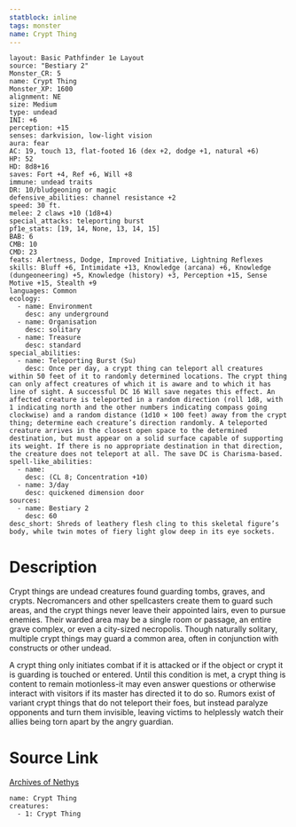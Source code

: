 ```yaml
---
statblock: inline
tags: monster
name: Crypt Thing
---
```

```statblock
layout: Basic Pathfinder 1e Layout
source: "Bestiary 2"
Monster_CR: 5
name: Crypt Thing
Monster_XP: 1600
alignment: NE
size: Medium
type: undead
INI: +6
perception: +15
senses: darkvision, low-light vision
aura: fear
AC: 19, touch 13, flat-footed 16 (dex +2, dodge +1, natural +6)
HP: 52
HD: 8d8+16
saves: Fort +4, Ref +6, Will +8
immune: undead traits
DR: 10/bludgeoning or magic
defensive_abilities: channel resistance +2
speed: 30 ft.
melee: 2 claws +10 (1d8+4)
special_attacks: teleporting burst
pf1e_stats: [19, 14, None, 13, 14, 15]
BAB: 6
CMB: 10
CMD: 23
feats: Alertness, Dodge, Improved Initiative, Lightning Reflexes
skills: Bluff +6, Intimidate +13, Knowledge (arcana) +6, Knowledge (dungeoneering) +5, Knowledge (history) +3, Perception +15, Sense Motive +15, Stealth +9
languages: Common
ecology:
  - name: Environment
    desc: any underground
  - name: Organisation
    desc: solitary
  - name: Treasure
    desc: standard
special_abilities:
  - name: Teleporting Burst (Su)
    desc: Once per day, a crypt thing can teleport all creatures within 50 feet of it to randomly determined locations. The crypt thing can only affect creatures of which it is aware and to which it has line of sight. A successful DC 16 Will save negates this effect. An affected creature is teleported in a random direction (roll 1d8, with 1 indicating north and the other numbers indicating compass going clockwise) and a random distance (1d10 × 100 feet) away from the crypt thing; determine each creature’s direction randomly. A teleported creature arrives in the closest open space to the determined destination, but must appear on a solid surface capable of supporting its weight. If there is no appropriate destination in that direction, the creature does not teleport at all. The save DC is Charisma-based.
spell-like_abilities:
  - name:
    desc: (CL 8; Concentration +10)
  - name: 3/day
    desc: quickened dimension door
sources:
  - name: Bestiary 2
    desc: 60
desc_short: Shreds of leathery flesh cling to this skeletal figure’s body, while twin motes of fiery light glow deep in its eye sockets. 
```
# Description
Crypt things are undead creatures found guarding tombs, graves, and crypts. Necromancers and other spellcasters create them to guard such areas, and the crypt things never leave their appointed lairs, even to pursue enemies. Their warded area may be a single room or passage, an entire grave complex, or even a city-sized necropolis. Though naturally solitary, multiple crypt things may guard a common area, often in conjunction with constructs or other undead. 

A crypt thing only initiates combat if it is attacked or if the object or crypt it is guarding is touched or entered. Until this condition is met, a crypt thing is content to remain motionless-it may even answer questions or otherwise interact with visitors if its master has directed it to do so. Rumors exist of variant crypt things that do not teleport their foes, but instead paralyze opponents and turn them invisible, leaving victims to helplessly watch their allies being torn apart by the angry guardian.
# Source Link
[Archives of Nethys](https://aonprd.com/MonsterDisplay.aspx?ItemName=Crypt%20Thing)
```encounter-table
name: Crypt Thing
creatures:
  - 1: Crypt Thing
```

